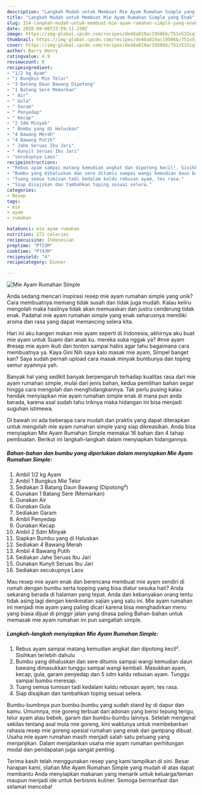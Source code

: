 ```yaml
---
description: "Langkah Mudah untuk Membuat Mie Ayam Rumahan Simple yang Enak"
title: "Langkah Mudah untuk Membuat Mie Ayam Rumahan Simple yang Enak"
slug: 314-langkah-mudah-untuk-membuat-mie-ayam-rumahan-simple-yang-enak
date: 2020-09-08T23:59:11.239Z
image: https://img-global.cpcdn.com/recipes/de48a819ac19506b/751x532cq70/mie-ayam-rumahan-simple-foto-resep-utama.jpg
thumbnail: https://img-global.cpcdn.com/recipes/de48a819ac19506b/751x532cq70/mie-ayam-rumahan-simple-foto-resep-utama.jpg
cover: https://img-global.cpcdn.com/recipes/de48a819ac19506b/751x532cq70/mie-ayam-rumahan-simple-foto-resep-utama.jpg
author: Barry Henry
ratingvalue: 4.9
reviewcount: 8
recipeingredient:
- "1/2 kg Ayam"
- "1 Bungkus Mie Telor"
- "3 Batang Daun Bawang Dipotong"
- "1 Batang Sere Memarkan"
- " Air"
- " Gula"
- " Garam"
- " Penyedap"
- " Kecap"
- "2 Sdm Minyak"
- " Bumbu yang di Haluskan"
- "4 Bawang Merah"
- "4 Bawang Putih"
- " Jahe Seruas Ibu Jari"
- " Kunyit Seruas Ibu Jari"
- "secukupnya Laos"
recipeinstructions:
- "Rebus ayam sampai matang kemudian angkat dan dipotong kecil². Sisihkan terlebih dahulu"
- "Bumbu yang dihaluskan dan sere ditumis sampai wangi kemudian daun bawang dimasukkan tunggu sampai wangi kembali. Masukkan ayam, kecap, gula, garam penyedap dan 5 sdm kaldu rebusan ayam. Tunggu sampai bumbu meresap."
- "Tuang semua tumisan tadi kedalam kaldu rebusan ayam, tes rasa."
- "Siap disajikan dan tambahkan toping sesuai selera."
categories:
- Resep
tags:
- mie
- ayam
- rumahan

katakunci: mie ayam rumahan 
nutrition: 272 calories
recipecuisine: Indonesian
preptime: "PT23M"
cooktime: "PT43M"
recipeyield: "4"
recipecategory: Dinner

---
```



![Mie Ayam Rumahan Simple](https://img-global.cpcdn.com/recipes/de48a819ac19506b/751x532cq70/mie-ayam-rumahan-simple-foto-resep-utama.jpg)

Anda sedang mencari inspirasi resep mie ayam rumahan simple yang unik? Cara membuatnya memang tidak susah dan tidak juga mudah. Kalau keliru mengolah maka hasilnya tidak akan memuaskan dan justru cenderung tidak enak. Padahal mie ayam rumahan simple yang enak seharusnya memiliki aroma dan rasa yang dapat memancing selera kita.

Hari ini aku kangen makan mie ayam seperti di Indonesia, akhirnya aku buat mie ayam untuk Suami dan anak ku. mereka suka nggak ya? #mie ayam #resep mie ayam ikuti dan tonton sampai habis agar tahu bagaimana cara membuatnya ya. Kaya Gini Nih saya kalo masak mie ayam, Simpel banget kan? Saya sudah pernah upload cara masak minyak bumbunya dan toping semur ayamnya yah.

Banyak hal yang sedikit banyak berpengaruh terhadap kualitas rasa dari mie ayam rumahan simple, mulai dari jenis bahan, kedua pemilihan bahan segar hingga cara mengolah dan menghidangkannya. Tak perlu pusing kalau hendak menyiapkan mie ayam rumahan simple enak di mana pun anda berada, karena asal sudah tahu triknya maka hidangan ini bisa menjadi suguhan istimewa.


Di bawah ini ada beberapa cara mudah dan praktis yang dapat diterapkan untuk mengolah mie ayam rumahan simple yang siap dikreasikan. Anda bisa menyiapkan Mie Ayam Rumahan Simple memakai 16 bahan dan 4 tahap pembuatan. Berikut ini langkah-langkah dalam menyiapkan hidangannya.

<!--inarticleads1-->

##### Bahan-bahan dan bumbu yang diperlukan dalam menyiapkan Mie Ayam Rumahan Simple:

1. Ambil 1/2 kg Ayam
1. Ambil 1 Bungkus Mie Telor
1. Sediakan 3 Batang Daun Bawang (Dipotong²)
1. Gunakan 1 Batang Sere (Memarkan)
1. Gunakan  Air
1. Gunakan  Gula
1. Sediakan  Garam
1. Ambil  Penyedap
1. Gunakan  Kecap
1. Ambil 2 Sdm Minyak
1. Siapkan  Bumbu yang di Haluskan
1. Sediakan 4 Bawang Merah
1. Ambil 4 Bawang Putih
1. Sediakan  Jahe Seruas Ibu Jari
1. Gunakan  Kunyit Seruas Ibu Jari
1. Sediakan secukupnya Laos


Mau resep mie ayam enak dan berencana membuat mie ayam sendiri di rumah dengan bumbu serta topping yang bisa diatur sesuka hati? Anda sekarang berada di halaman yang tepat. Anda dan kebanyakan orang tentu tidak asing lagi dengan kenikmatan sajian yang satu ini. Mie ayam rumahan ini menjadi mie ayam yang paling dicari karena bisa menghadirkan menu yang biasa dijual di pinggir jalan yang dirasa paling Bahan-bahan untuk memasak mie ayam rumahan ini pun sangatlah simple. 

<!--inarticleads2-->

##### Langkah-langkah menyiapkan Mie Ayam Rumahan Simple:

1. Rebus ayam sampai matang kemudian angkat dan dipotong kecil². Sisihkan terlebih dahulu
1. Bumbu yang dihaluskan dan sere ditumis sampai wangi kemudian daun bawang dimasukkan tunggu sampai wangi kembali. Masukkan ayam, kecap, gula, garam penyedap dan 5 sdm kaldu rebusan ayam. Tunggu sampai bumbu meresap.
1. Tuang semua tumisan tadi kedalam kaldu rebusan ayam, tes rasa.
1. Siap disajikan dan tambahkan toping sesuai selera.


Bumbu-bumbnya pun bumbu-bumbu yang sudah stand by di dapur dan kamu. Umumnya, mie goreng terbuat dari adonan yang berisi tepung terigu, telur ayam atau bebek, garam dan bumbu-bumbu lainnya. Setelah mengenal sekilas tentang asal mula mie goreng, kini waktunya untuk membeberkan rahasia resep mie goreng spesial rumahan yang enak dan gampang dibuat. Usaha mie ayam rumahan masih menjadi salah satu peluang yang menjanjikan. Dalam menjalankan usaha mie ayam rumahan perhitungan modal dan pendapatan juga sangat penting. 

Terima kasih telah menggunakan resep yang kami tampilkan di sini. Besar harapan kami, olahan Mie Ayam Rumahan Simple yang mudah di atas dapat membantu Anda menyiapkan makanan yang menarik untuk keluarga/teman maupun menjadi ide untuk berbisnis kuliner. Semoga bermanfaat dan selamat mencoba!
